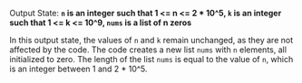 Output State: **`n` is an integer such that 1 <= n <= 2 * 10^5, `k` is an integer such that 1 <= k <= 10^9, `nums` is a list of n zeros**

In this output state, the values of `n` and `k` remain unchanged, as they are not affected by the code. The code creates a new list `nums` with `n` elements, all initialized to zero. The length of the list `nums` is equal to the value of `n`, which is an integer between 1 and 2 * 10^5.